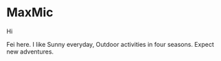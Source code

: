 # MaxMic

Hi 

Fei here. I like Sunny everyday, Outdoor activities in four seasons.
Expect new adventures. 
